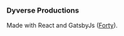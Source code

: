 ### Dyverse Productions

Made with React and GatsbyJs ([Forty](https://github.com/codebushi/gatsby-starter-forty)).
